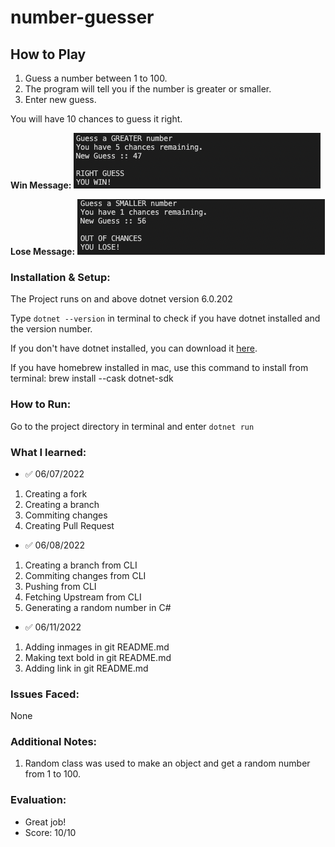 # number-guesser

## How to Play

1. Guess a number between 1 to 100.
2. The program will tell you if the number is greater or smaller.
3. Enter new guess. 

You will have 10 chances to guess it right.

**Win Message:**
![Win-Message](win-lose-images/win.png)

**Lose Message:**
![Lose-Message](win-lose-images/lose.png)

### Installation & Setup:

The Project runs on and above dotnet version 6.0.202

Type `dotnet --version` in terminal to check if you have dotnet installed and the version number.

If you don't have dotnet installed, you can download it [here](https://docs.microsoft.com/en-us/dotnet/core/install/windows?tabs=net60).

If you have homebrew installed in mac, use this command to install from terminal:
brew install --cask dotnet-sdk

### How to Run:

Go to the project directory in terminal and enter `dotnet run`

### What I learned:

 - :white_check_mark: 06/07/2022
1. Creating a fork
2. Creating a branch
3. Commiting changes
4. Creating Pull Request 

- :white_check_mark: 06/08/2022
1.  Creating a branch from CLI
2.  Commiting changes from CLI
3.  Pushing from CLI
4.  Fetching Upstream from CLI
5.  Generating a random number in C#

- :white_check_mark: 06/11/2022
1.  Adding inmages in git README.md
2.  Making text bold in git README.md
3.  Adding link in git README.md

### Issues Faced:

None


### Additional Notes:

1.  Random class was used to make an object and get a random number from 1 to 100.

### Evaluation:
- Great job! 
- Score: 10/10